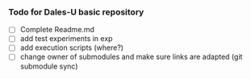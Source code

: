 ### Todo for Dales-U basic repository

- [ ] Complete Readme.md
- [ ] add test experiments in exp
- [ ] add execution scripts (where?)
- [ ] change owner of submodules and make sure links are adapted (git submodule sync)